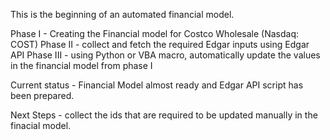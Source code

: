 This is the beginning of an automated financial model.

Phase I - Creating the Financial model for Costco Wholesale (Nasdaq: COST)
Phase II - collect and fetch the required Edgar inputs using Edgar API
Phase III - using Python or VBA macro, automatically update the values in the financial model from phase I

Current status - Financial Model almost ready and Edgar API script has been prepared.

Next Steps - collect the ids that are required to be updated manually in the finacial model.
